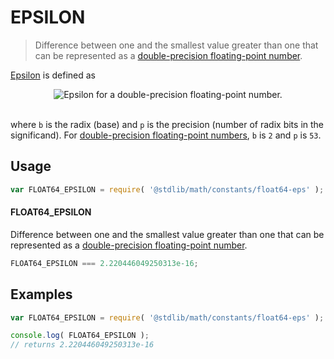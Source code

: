 EPSILON
===
> Difference between one and the smallest value greater than one that can be represented as a [double-precision floating-point number][ieee754].

<!-- <intro> -->
[Epsilon][machine-epsilon] is defined as

<!-- <equation class="equation" label="eq:epsilon_float64" align="center" raw="\epsilon = b^{-(p-1)}" alt="Epsilon for a double-precision floating-point number."> -->
<div class="equation" align="center" data-raw-text="\epsilon = b^{-(p-1)}" data-equation="eq:epsilon_float64">
	<img src="https://cdn.rawgit.com/stdlib-js/stdlib/c4f6bf083c7944b1fbcb870c63f4854ecde465d9/lib/node_modules/@stdlib/math/constants/float64-eps/docs/img/epsilon.svg" alt="Epsilon for a double-precision floating-point number.">
	<br>
	<br>
</div>
<!-- </equation> -->

where `b` is the radix (base) and `p` is the precision (number of radix bits in the significand). For [double-precision floating-point numbers][ieee754], `b` is `2` and `p` is `53`.
<!-- </intro> -->

<!-- <usage> -->
## Usage

``` javascript
var FLOAT64_EPSILON = require( '@stdlib/math/constants/float64-eps' );
```

#### FLOAT64_EPSILON

Difference between one and the smallest value greater than one that can be represented as a [double-precision floating-point number][ieee754].

``` javascript
FLOAT64_EPSILON === 2.220446049250313e-16;
```
<!-- </usage> -->

<!-- <examples> -->
## Examples

``` javascript
var FLOAT64_EPSILON = require( '@stdlib/math/constants/float64-eps' );

console.log( FLOAT64_EPSILON );
// returns 2.220446049250313e-16
```
<!-- </examples> -->

<!-- <links> -->
[ieee754]: https://en.wikipedia.org/wiki/IEEE_754-1985
[machine-epsilon]: https://en.wikipedia.org/wiki/Machine_epsilon
<!-- </links> -->
